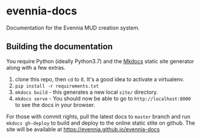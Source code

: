 # evennia-docs
Documentation for the Evennia MUD creation system.

## Building the documentation

You require Python (ideally Python3.7) and the
[Mkdocs](https://www.mkdocs.org/) static site generator along
with a few extras.

  1. clone this repo, then `cd` to it. It's a good idea to activate a virtualenv.
  2. `pip install -r requirements.txt`
  3. `mkdocs build` - this generates a new local `site/` directory.
  4. `mkdocs serve` - You should now be able to go to `http://localhost:8000` to see the docs in your browser.

For those with commit rights, pull the latest docs to `master` branch and run `mkdocs gh-deploy` to build and 
deploy to the online static stite on github. The site will be available at https://evennia.github.io/evennia-docs
